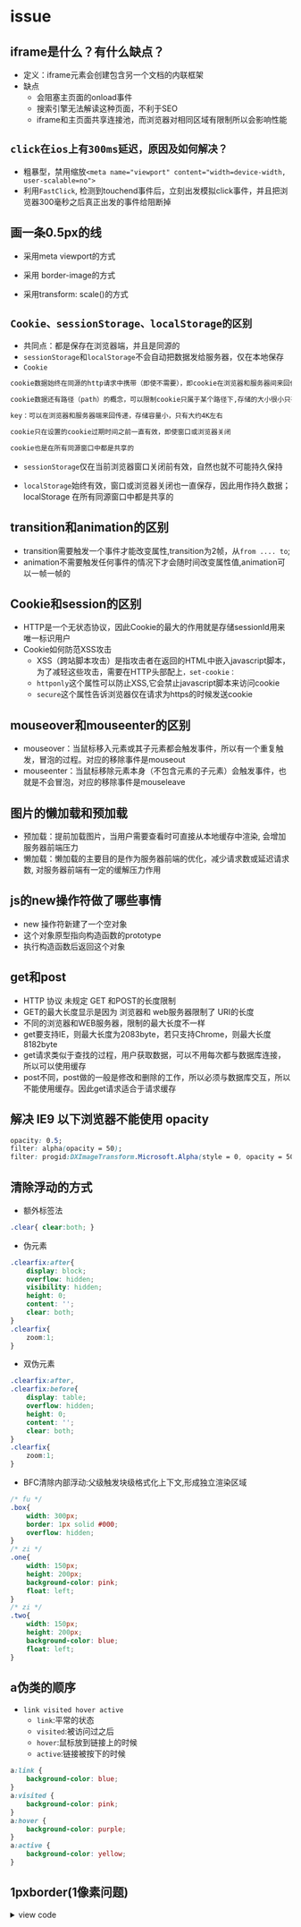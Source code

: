 # issue

## iframe是什么？有什么缺点？

- 定义：iframe元素会创建包含另一个文档的内联框架
- 缺点
  - 会阻塞主页面的onload事件
  - 搜索引擎无法解读这种页面，不利于SEO
  - iframe和主页面共享连接池，而浏览器对相同区域有限制所以会影响性能

## `click在ios上有300ms延迟，原因及如何解决？`

- 粗暴型，禁用缩放`<meta name="viewport" content="width=device-width, user-scalable=no">`
- 利用`FastClick`, 检测到touchend事件后，立刻出发模拟click事件，并且把浏览器300毫秒之后真正出发的事件给阻断掉

## 画一条0.5px的线

- 采用meta viewport的方式

- 采用 border-image的方式

- 采用transform: scale()的方式

## `Cookie、sessionStorage、localStorage的区别`

- 共同点：都是保存在浏览器端，并且是同源的
- `sessionStorage`和`localStorage`不会自动把数据发给服务器，仅在本地保存
- `Cookie`

```bash
cookie数据始终在同源的http请求中携带（即使不需要），即cookie在浏览器和服务器间来回传递

cookie数据还有路径（path）的概念，可以限制cookie只属于某个路径下,存储的大小很小只有4K左右

key：可以在浏览器和服务器端来回传递，存储容量小，只有大约4K左右

cookie只在设置的cookie过期时间之前一直有效，即使窗口或浏览器关闭

cookie也是在所有同源窗口中都是共享的
```

- `sessionStorage`仅在当前浏览器窗口关闭前有效，自然也就不可能持久保持

- `localStorage`始终有效，窗口或浏览器关闭也一直保存，因此用作持久数据；localStorage 在所有同源窗口中都是共享的

## transition和animation的区别

- transition需要触发一个事件才能改变属性,transition为2帧，从`from .... to`;
- animation不需要触发任何事件的情况下才会随时间改变属性值,animation可以一帧一帧的

## Cookie和session的区别

- HTTP是一个无状态协议，因此Cookie的最大的作用就是存储sessionId用来唯一标识用户
- Cookie如何防范XSS攻击
  - XSS（跨站脚本攻击）是指攻击者在返回的HTML中嵌入javascript脚本，为了减轻这些攻击，需要在HTTP头部配上`，set-cookie：`
  - `httponly`这个属性可以防止XSS,它会禁止javascript脚本来访问cookie
  - `secure`这个属性告诉浏览器仅在请求为https的时候发送cookie

## mouseover和mouseenter的区别

- mouseover：当鼠标移入元素或其子元素都会触发事件，所以有一个重复触发，冒泡的过程。对应的移除事件是mouseout
- mouseenter：当鼠标移除元素本身（不包含元素的子元素）会触发事件，也就是不会冒泡，对应的移除事件是mouseleave

## 图片的懒加载和预加载

- 预加载：提前加载图片，当用户需要查看时可直接从本地缓存中渲染, 会增加服务器前端压力
- 懒加载：懒加载的主要目的是作为服务器前端的优化，减少请求数或延迟请求数, 对服务器前端有一定的缓解压力作用

## js的new操作符做了哪些事情

- new 操作符新建了一个空对象
- 这个对象原型指向构造函数的prototype
- 执行构造函数后返回这个对象

## get和post

- HTTP 协议 未规定 GET 和POST的长度限制
- GET的最大长度显示是因为 浏览器和 web服务器限制了 URI的长度
- 不同的浏览器和WEB服务器，限制的最大长度不一样
- get要支持IE，则最大长度为2083byte，若只支持Chrome，则最大长度 8182byte
- get请求类似于查找的过程，用户获取数据，可以不用每次都与数据库连接，所以可以使用缓存
- post不同，post做的一般是修改和删除的工作，所以必须与数据库交互，所以不能使用缓存。因此get请求适合于请求缓存

## 解决 IE9 以下浏览器不能使用 opacity

```css
opacity: 0.5;
filter: alpha(opacity = 50);
filter: progid:DXImageTransform.Microsoft.Alpha(style = 0, opacity = 50);
```

## 清除浮动的方式

- 额外标签法

```css
.clear{ clear:both; }
```

- 伪元素

```css
.clearfix:after{
	display: block;
	overflow: hidden;
	visibility: hidden;
	height: 0;
	content: '';
	clear: both;
}
.clearfix{
	zoom:1;
}
```

- 双伪元素

```css
.clearfix:after,
.clearfix:before{
	display: table;
	overflow: hidden;
	height: 0;
	content: '';
	clear: both;
}
.clearfix{
	zoom:1;
}
```

- BFC清除内部浮动:父级触发块级格式化上下文,形成独立渲染区域

```css
/* fu */
.box{
    width: 300px;
    border: 1px solid #000;
    overflow: hidden;
}
/* zi */
.one{
    width: 150px;
    height: 200px;
    background-color: pink;
    float: left;
}
/* zi */
.two{
    width: 150px;
    height: 200px;
    background-color: blue;
    float: left;
}
```

## a伪类的顺序

- `link visited hover active`
  - `link`:平常的状态
  - `visited`:被访问过之后
  - `hover`:鼠标放到链接上的时候
  - `active`:链接被按下的时候

```css
a:link {
	background-color: blue;
}
a:visited {
	background-color: pink;
}
a:hover {
	background-color: purple;
}
a:active {
	background-color: yellow;
}
```

## 1pxborder(1像素问题)

<details>
<summary>view code</summary>

```html
<style type="text/css">
  body{
    background-color: #dfdfdf;
  }
  .box {
    width: 100px;
    height: 100px;
    text-align: center;
    margin-bottom: 10px;
    background-color: #fff;
  }

  .scale {
    position: relative;
    border: none;
  }

  .scale:after {
    content: '';
    position: absolute;
    top: 0;
    left: 0;
    border: 1px solid #000;
    -webkit-box-sizing: border-box;
    box-sizing: border-box;
    width: 200%;
    height: 200%;
    -webkit-transform: scale(0.5);
    transform: scale(0.5);
    -webkit-transform-origin: left top;
    transform-origin: left top;
  }

  .box-shadow-1px {
    box-shadow: inset 0px -1px 1px -1px #000;
  }

  .scale－single{
    position: relative;
    border: none;
  }

  .scale－single:after {
    content: '';
    position: absolute;
    bottom: 0;
    left: 0;
    background: #000;
    width: 100%;
    height: 1px;
    -webkit-transform: scaleY(0.5);
    transform: scaleY(0.5);
    -webkit-transform-origin: 0 0;
    transform-origin: 0 0;
  }
</style>

<div class="box scale">scale all</div>
<div class="box box-shadow-1px">box shadow</div>
<div class="box scale－single">scale single</div>
```

</details>
